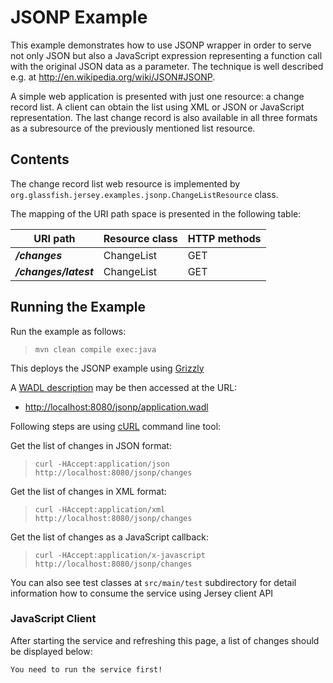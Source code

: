[//]: # " Copyright (c) 2015, 2020 Oracle and/or its affiliates. All rights reserved. "
[//]: # " "
[//]: # " This program and the accompanying materials are made available under the "
[//]: # " terms of the Eclipse Distribution License v. 1.0, which is available at "
[//]: # " http://www.eclipse.org/org/documents/edl-v10.php. "
[//]: # " "
[//]: # " SPDX-License-Identifier: BSD-3-Clause "

JSONP Example
=============

This example demonstrates how to use JSONP wrapper in order to serve not
only JSON but also a JavaScript expression representing a function call
with the original JSON data as a parameter. The technique is well
described e.g. at <http://en.wikipedia.org/wiki/JSON#JSONP>.

A simple web application is presented with just one resource: a change
record list. A client can obtain the list using XML or JSON or
JavaScript representation. The last change record is also available in
all three formats as a subresource of the previously mentioned list
resource.

Contents
--------

The change record list web resource is implemented by
`org.glassfish.jersey.examples.jsonp.ChangeListResource` class.

The mapping of the URI path space is presented in the following table:

URI path                | Resource class   | HTTP methods
----------------------- | ---------------- | --------------
**_/changes_**          | ChangeList       | GET
**_/changes/latest_**   | ChangeList       | GET

Running the Example
-------------------

Run the example as follows:

>     mvn clean compile exec:java

This deploys the JSONP example using [Grizzly](https://projects.eclipse.org/projects/ee4j.grizzly)

A [WADL description](http://wadl.java.net/#spec) may be then accessed at the URL:

- <http://localhost:8080/jsonp/application.wadl>

Following steps are using [cURL](http://curl.haxx.se/) command line tool:

Get the list of changes in JSON format:

>     curl -HAccept:application/json http://localhost:8080/jsonp/changes

Get the list of changes in XML format:

>     curl -HAccept:application/xml http://localhost:8080/jsonp/changes

Get the list of changes as a JavaScript callback:

>     curl -HAccept:application/x-javascript http://localhost:8080/jsonp/changes

You can also see test classes at `src/main/test` subdirectory for detail
information how to consume the service using Jersey client API

### JavaScript Client

After starting the service and refreshing this page, a list of changes
should be displayed below:

`You need to run the service first!`